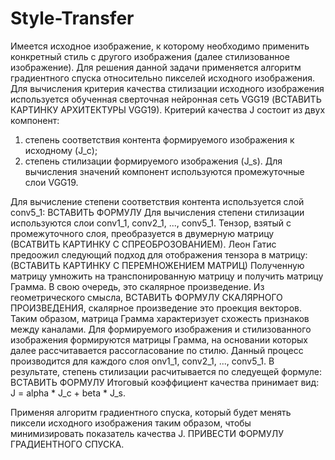 # Style-Transfer

Имеется исходное изображение, к которому необходимо применить конкретный стиль с другого изображения (далее стилизованное изображение).
Для решения данной задачи применяется алгоритм градиентного спуска относительно пикселей исходного изображения.
Для вычисления критерия качества стилизации исходного изображения используется обученная сверточная нейронная сеть VGG19 (ВСТАВИТЬ КАРТИНКУ АРХИТЕКТУРЫ VGG19). 
Критерий качества J состоит из двух компонент: 
  1) степень соответствия контента формируемого изображения к исходному (J_c);
  2) степень стилизации формируемого изображения (J_s).
Для вычисления значений компонент используются промежуточные слои VGG19.

Для вычисление степени соответствия контента используется слой conv5_1:
  ВСТАВИТЬ ФОРМУЛУ
Для вычисления степени стилизации используются слои conv1_1, conv2_1, ..., conv5_1.
Тензор, взятый с промежуточного слоя, преобразуется в двумерную матрицу (ВСАТВИТЬ КАРТИНКУ С СПРЕОБРОЗОВАНИЕМ).
Леон Гатис предоожил следующий подход для отображения тензора в матрицу:
  (ВСТАВИТЬ КАРТИНКУ С ПЕРЕМНОЖЕНИЕМ МАТРИЦ)
  Полученную матрицу умножить на транспонированную матрицу и получить матрицу Грамма. В свою очередь, это скалярное произведение. 
  Из геометрического смысла, ВСТАВИТЬ ФОРМУЛУ СКАЛЯРНОГО ПРОИЗВЕДЕНИЯ, скалярное произведение это проекция векторов.
  Таким образом, матрица Грамма характеризует схожесть признаков между каналами. 
Для формируемого изображения и стилизованного изображения формируются матрицы Грамма, на основании которых далее рассчитавается рассогласование по стилю.
Данный процесс производится для каждого слоя onv1_1, conv2_1, ..., conv5_1.
В результате, степень стилизации расчитывается по следуещей формуле:
  ВСТАВИТЬ ФОРМУЛУ
Итоговый коэффициент качества принимает вид:
J = alpha * J_c + beta * J_s.


Применяя алгоритм градиентного спуска, который будет менять пиксели исходного изображения таким образом, чтобы минимизировать показатель качества J.
ПРИВЕСТИ ФОРМУЛУ ГРАДИЕНТНОГО СПУСКА.

